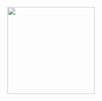 <p align="center">
  <img src="https://github.com/thompsonemerson/thompsonemerson/raw/master/cover-thompson.png" height="200"/>
</p>
